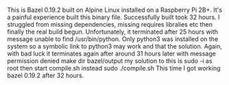This is Bazel 0.19.2 built on Alpine Linux installed on a Raspberry Pi 2B+.
It's a painful experience built this binary file. Successfully built took 32 hours. 
I struggled from missing dependencies, missing requires libralies etc then finally the real build begun.
Unfortunately, it terminated after 25 hours with message unable to find /usr/bin/python.
Only python3 was installed on the system so a symbolic link to python3 may work and that the solution.
Again, with bad luck it terminates again after around 31 hours later with message permission denied make dir bazel/output
my solution to this is sudo -i as root then start compile.sh instead sudo ./compile.sh 
This time I got working bazel 0.19.2 after 32 hours.
